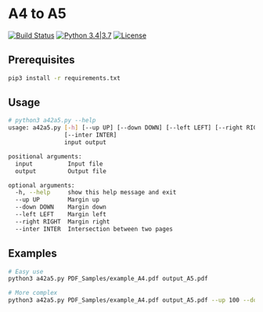 # A4 to A5

[![Build Status](https://travis-ci.org/nbeguier/a42a5.svg?branch=master)](https://travis-ci.org/nbeguier/a42a5) [![Python 3.4|3.7](https://img.shields.io/badge/python-3.4|3.7-green.svg)](https://www.python.org/) [![License](https://img.shields.io/badge/Licence-Apache%202.0-blue.svg)](https://github.com/nbeguier/a42a5/blob/master/LICENSE)

## Prerequisites

```bash
pip3 install -r requirements.txt
```

## Usage

```bash
# python3 a42a5.py --help
usage: a42a5.py [-h] [--up UP] [--down DOWN] [--left LEFT] [--right RIGHT]
                [--inter INTER]
                input output

positional arguments:
  input          Input file
  output         Output file

optional arguments:
  -h, --help     show this help message and exit
  --up UP        Margin up
  --down DOWN    Margin down
  --left LEFT    Margin left
  --right RIGHT  Margin right
  --inter INTER  Intersection between two pages
```

## Examples

```bash
# Easy use
python3 a42a5.py PDF_Samples/example_A4.pdf output_A5.pdf

# More complex
python3 a42a5.py PDF_Samples/example_A4.pdf output_A5.pdf --up 100 --down 100 --left 10 --right 5 --inter 20
```
